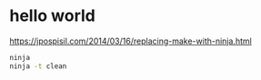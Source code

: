 # hello world #

<https://jpospisil.com/2014/03/16/replacing-make-with-ninja.html>

```bash
ninja
ninja -t clean
```
